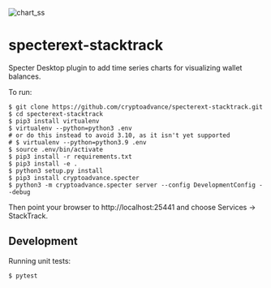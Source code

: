 ![chart_ss](https://user-images.githubusercontent.com/112285082/193432527-3511bdd2-def7-47b4-94ae-0c0f815501a3.png)

# specterext-stacktrack

Specter Desktop plugin to add time series charts for visualizing wallet balances.

To run:

```shell
$ git clone https://github.com/cryptoadvance/specterext-stacktrack.git
$ cd specterext-stacktrack
$ pip3 install virtualenv
$ virtualenv --python=python3 .env
# or do this instead to avoid 3.10, as it isn't yet supported
# $ virtualenv --python=python3.9 .env
$ source .env/bin/activate
$ pip3 install -r requirements.txt
$ pip3 install -e .
$ python3 setup.py install
$ pip3 install cryptoadvance.specter
$ python3 -m cryptoadvance.specter server --config DevelopmentConfig --debug
```

Then point your browser to http://localhost:25441 and choose Services &rarr; StackTrack.

## Development

Running unit tests:

```shell
$ pytest
```
